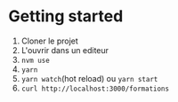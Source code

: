 # Getting started

1. Cloner le projet
2. L'ouvrir dans un editeur
3. `nvm use`
4. `yarn`
5. `yarn watch`(hot reload) ou `yarn start`
6. `curl http://localhost:3000/formations`
